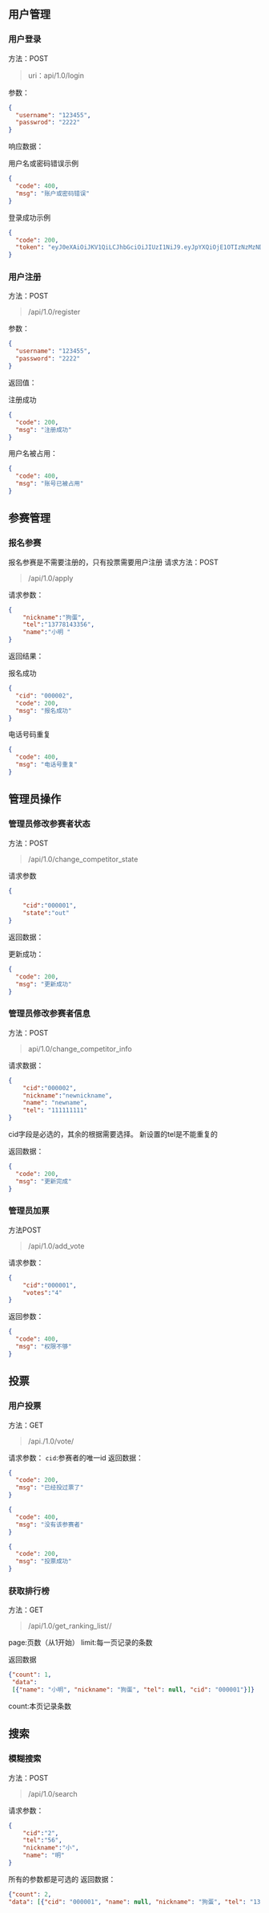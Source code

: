 ## 用户管理

### 用户登录
方法：POST
>uri：api/1.0/login

参数：
```json
{
  "username": "123455",
  "passwrod": "2222"
}
```
响应数据：

用户名或密码错误示例
```json
{
  "code": 400,
  "msg": "账户或密码错误"
}
```
登录成功示例
```json
{
  "code": 200,
  "token": "eyJ0eXAiOiJKV1QiLCJhbGciOiJIUzI1NiJ9.eyJpYXQiOjE1OTIzNzMzNDUsIm5iZiI6MTU5MjM3MzM0NSwianRpIjoiNmE3NWNiOTEtOGQxYi00ZDA1LWI4ZmItMjdiOTk4YTliZWM5IiwiZXhwIjoxNTkyMzc0MjQ1LCJpZGVudGl0eSI6InRvbSIsImZyZXNoIjpmYWxzZSwidHlwZSI6ImFjY2VzcyIsInVzZXJfY2xhaW1zIjoidSJ9.og0hw6MDwJmwGqPBOCaP7PHV1Guf98SqzB-P77VEIJA"
}
```

### 用户注册
方法：POST
> /api/1.0/register

参数：
```json
{
  "username": "123455",
  "password": "2222"
}
```
返回值：

注册成功
```json
{
  "code": 200,
  "msg": "注册成功"
}
```
用户名被占用：
```json
{
  "code": 400,
  "msg": "账号已被占用"
}
```

## 参赛管理
### 报名参赛
报名参赛是不需要注册的，只有投票需要用户注册
请求方法：POST
>/api/1.0/apply

请求参数：
```json
{
    "nickname":"狗蛋",
    "tel":"13778143356",
    "name":"小明 "
}
```
返回结果：

报名成功
```json
{
  "cid": "000002",
  "code": 200,
  "msg": "报名成功"
}
```
电话号码重复
```json
{
  "code": 400,
  "msg": "电话号重复"
}

```

## 管理员操作
### 管理员修改参赛者状态
方法：POST
>/api/1.0/change_competitor_state

请求参数
```json
{
    
    "cid":"000001",
    "state":"out"
}
```
返回数据：

更新成功：
```json
{
  "code": 200,
  "msg": "更新成功"
}
```
### 管理员修改参赛者信息
方法：POST
>api/1.0/change_competitor_info

请求数据：
```json
{
    "cid":"000002",
    "nickname":"newnickname",
    "name": "newname",
    "tel": "111111111"
}
```
cid字段是必选的，其余的根据需要选择。
新设置的tel是不能重复的

返回数据：
```json
{
  "code": 200,
  "msg": "更新完成"
}
```

### 管理员加票
方法POST
>/api/1.0/add_vote

请求参数：
```json
{
    "cid":"000001",
    "votes":"4"
}
```
返回参数：
```json
{
  "code": 400,
  "msg": "权限不够"
}
```

## 投票

### 用户投票
方法：GET
> /api./1.0/vote/<cid>

请求参数：
`cid`:参赛者的唯一id
返回数据：
```json
{
  "code": 200,
  "msg": "已经投过票了"
}
```
```json
{
  "code": 400,
  "msg": "没有该参赛者"
}
```
```json
{
  "code": 200,
  "msg": "投票成功"
}
```

### 获取排行榜
方法：GET
>/api/1.0/get_ranking_list/<page>/<limit>

page:页数（从1开始）
limit:每一页记录的条数

返回数据
```json
{"count": 1,
 "data": 
 [{"name": "小明", "nickname": "狗蛋", "tel": null, "cid": "000001"}]}
```
count:本页记录条数

## 搜索
### 模糊搜索
方法：POST
> /api/1.0/search

请求参数：
```json
{
    "cid":"2",
    "tel":"56",
    "nickname":"小",
    "name": "明"
}
```
所有的参数都是可选的
返回数据：
```json
{"count": 2, 
"data": [{"cid": "000001", "name": null, "nickname": "狗蛋", "tel": "13778143356", "votes": 9}, {"cid": "000002", "name": null, "nickname": "翠花 ", "tel": "1377814335花4", "votes": 0}]}
```